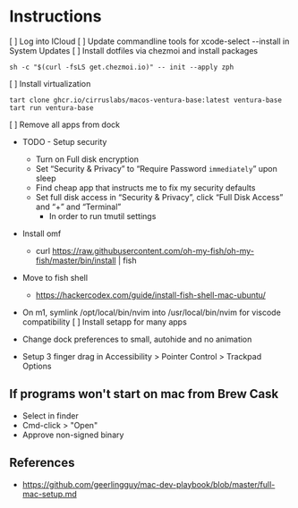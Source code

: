 # Instructions

[ ] Log into ICloud
[ ] Update commandline tools for xcode-select --install in System Updates
[ ] Install dotfiles via chezmoi and install packages
```
sh -c "$(curl -fsLS get.chezmoi.io)" -- init --apply zph
```

[ ] Install virtualization
```
tart clone ghcr.io/cirruslabs/macos-ventura-base:latest ventura-base
tart run ventura-base
```

[ ] Remove all apps from dock

- TODO - Setup security
    - Turn on Full disk encryption
    - Set “Security & Privacy” to “Require Password `immediately`” upon sleep
    - Find cheap app that instructs me to fix my security defaults
  - Set full disk access in “Security & Privacy”, click “Full Disk Access” and “+” and “Terminal”
      - In order to run tmutil settings

- Install omf
    - curl https://raw.githubusercontent.com/oh-my-fish/oh-my-fish/master/bin/install | fish
- Move to fish shell
    - https://hackercodex.com/guide/install-fish-shell-mac-ubuntu/
- On m1, symlink /opt/local/bin/nvim into /usr/local/bin/nvim for viscode compatibility
[ ] Install setapp for many apps

- Change dock preferences to small, autohide and no animation
- Setup 3 finger drag in Accessibility > Pointer Control > Trackpad Options

## If programs won't start on mac from Brew Cask
- Select in finder
- Cmd-click > "Open"
- Approve non-signed binary

## References
- https://github.com/geerlingguy/mac-dev-playbook/blob/master/full-mac-setup.md

